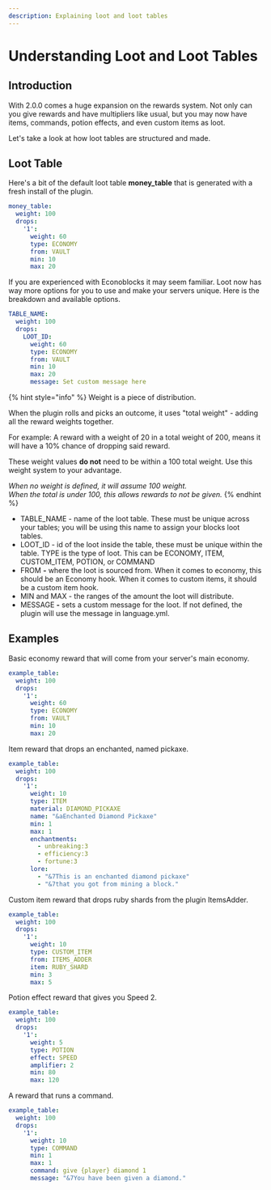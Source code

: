 ```yaml
---
description: Explaining loot and loot tables
---
```


# Understanding Loot and Loot Tables

## Introduction

With 2.0.0 comes a huge expansion on the rewards system. Not only can you give rewards and have multipliers like usual, but you may now have items, commands, potion effects, and even custom items as loot.

Let's take a look at how loot tables are structured and made.

## Loot Table <a href="#loot-table" id="loot-table"></a>

Here's a bit of the default loot table **money\_table** that is generated with a fresh install of the plugin.

```yaml
money_table:
  weight: 100
  drops:
    '1':
      weight: 60
      type: ECONOMY
      from: VAULT
      min: 10
      max: 20
```

If you are experienced with Econoblocks it may seem familiar. Loot now has way more options for you to use and make your servers unique. Here is the breakdown and available options.

```yaml
TABLE_NAME:
  weight: 100
  drops:
    LOOT_ID:
      weight: 60
      type: ECONOMY
      from: VAULT
      min: 10
      max: 20
      message: Set custom message here
```

{% hint style="info" %}
Weight is a piece of distribution.

When the plugin rolls and picks an outcome, it uses "total weight" - adding all the reward weights together.&#x20;

For example: A reward with a weight of 20 in a total weight of 200, means it will have a 10% chance of dropping said reward.&#x20;

These weight values **do not** need to be within a 100 total weight. Use this weight system to your advantage.&#x20;

_When no weight is defined, it will assume 100 weight._ \
_When the total is under 100, this allows rewards to not be given._
{% endhint %}

* TABLE\_NAME - name of the loot table. These must be unique across your tables; you will be using this name to assign your blocks loot tables.
* LOOT\_ID - id of the loot inside the table, these must be unique within the table. TYPE is the type of loot. This can be ECONOMY, ITEM, CUSTOM\_ITEM, POTION, or COMMAND
* FROM **-** where the loot is sourced from. When it comes to economy, this should be an Economy hook. When it comes to custom items, it should be a custom item hook.
* MIN and MAX - the ranges of the amount the loot will distribute.
* MESSAGE **-** sets a custom message for the loot. If not defined, the plugin will use the message in language.yml.

## Examples <a href="#examples" id="examples"></a>

Basic economy reward that will come from your server's main economy.

```yaml
example_table:
  weight: 100
  drops:
    '1':
      weight: 60
      type: ECONOMY
      from: VAULT
      min: 10
      max: 20
```

Item reward that drops an enchanted, named pickaxe.

```yaml
example_table:
  weight: 100
  drops:
    '1':
      weight: 10
      type: ITEM
      material: DIAMOND_PICKAXE
      name: "&aEnchanted Diamond Pickaxe"
      min: 1
      max: 1
      enchantments:
        - unbreaking:3
        - efficiency:3
        - fortune:3
      lore:
        - "&7This is an enchanted diamond pickaxe"
        - "&7that you got from mining a block."
```

Custom item reward that drops ruby shards from the plugin ItemsAdder.

```yaml
example_table:
  weight: 100
  drops:
    '1':
      weight: 10
      type: CUSTOM_ITEM
      from: ITEMS_ADDER
      item: RUBY_SHARD
      min: 3
      max: 5
```

Potion effect reward that gives you Speed 2.

```yaml
example_table:
  weight: 100
  drops:
    '1':
      weight: 5
      type: POTION
      effect: SPEED
      amplifier: 2
      min: 80
      max: 120
```

A reward that runs a command.

```yaml
example_table:
  weight: 100
  drops:
    '1':
      weight: 10
      type: COMMAND
      min: 1
      max: 1
      command: give {player} diamond 1
      message: "&7You have been given a diamond."
```

